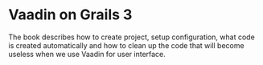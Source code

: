 # Vaadin on Grails 3

The book describes how to create project, setup configuration, what code is created automatically and how to clean up the code that will become useless when we use Vaadin for user interface.


